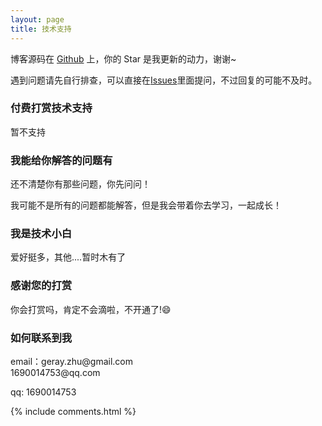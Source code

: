 ```yaml
---
layout: page
title: 技术支持 
---
```


博客源码在 <a target="_blank" href='https://github.com/geray-zsg/geray-zsg.github.io/'>Github</a> 上，你的 Star 是我更新的动力，谢谢~


遇到问题请先自行排查，可以直接在[Issues](https://github.com/geray-zsg/geray-zsg.github.io/issues)里面提问，不过回复的可能不及时。

<h3> 付费打赏技术支持 </h3>

暂不支持


<h3> 我能给你解答的问题有 </h3>

还不清楚你有那些问题，你先问问！

我可能不是所有的问题都能解答，但是我会带着你去学习，一起成长！

<h3> 我是技术小白 </h3>

爱好挺多，其他....暂时木有了


<h3> 感谢您的打赏 </h3> 

你会打赏吗，肯定不会滴啦，不开通了!😄
<!-- 支付二维码 -->
<!-- ![WeChat](/images/payimg/WeChat.png) -->
<!-- ![zhifubao](/images/payimg/zhifubao.png) -->

<h3> 如何联系到我 </h3>

<p> 
email：geray.zhu@gmail.com  <br />
       1690014753@qq.com  
</p> 
<p>
qq: 1690014753     
</p> 


{% include comments.html %}

